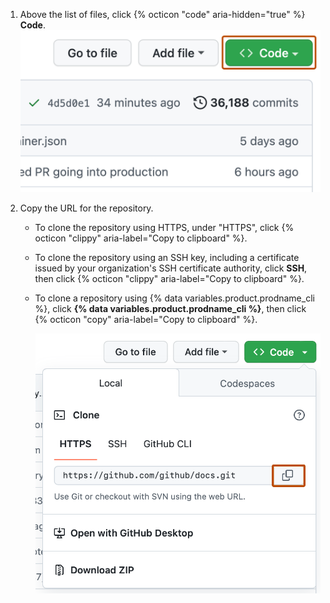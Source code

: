 1. Above the list of files, click {% octicon "code" aria-hidden="true" %} **Code**.
  ![Screenshot of the list of files on the landing page of a repository. The "Code" button is highlighted with a dark orange outline.](/assets/images/help/repository/code-button.png)
1. Copy the URL for the repository.

   - To clone the repository using HTTPS, under "HTTPS", click {% octicon "clippy" aria-label="Copy to clipboard" %}.
   - To clone the repository using an SSH key, including a certificate issued by your organization's SSH certificate authority, click **SSH**, then click {% octicon "clippy" aria-label="Copy to clipboard" %}.
   - To clone a repository using {% data variables.product.prodname_cli %}, click **{% data variables.product.prodname_cli %}**, then click {% octicon "copy" aria-label="Copy to clipboard" %}.

      ![Screenshot of the "Code" dropdown menu. To the right of the HTTPS URL for the repository, a copy icon is outlined in dark orange.](/assets/images/help/repository/https-url-clone-cli.png)
